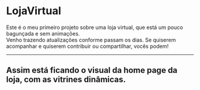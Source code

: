 <h1>LojaVirtual</h1>
<p>Este é o meu primeiro projeto sobre uma loja virtual, que está um pouco bagunçada e sem animações. <br>
Venho trazendo atualizações conforme passam os dias. Se quiserem acompanhar e quiserem contribuir ou compartilhar, vocês podem!</p>

----------------------------------------------------------------------------------------------------------------------------------------------------------------------------------

<h2>Assim está ficando o visual da home page da loja, com as vitrines dinâmicas.</h2>
